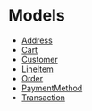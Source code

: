 <!-- TITLE: Marketplace -->
<!-- SUBTITLE: Data Model Documentation for the Marketplace Service -->

# Models
- [Address](marketplace/address)
- [Cart](marketplace/cart)
- [Customer](marketplace/customer)
- [LineItem](marketplace/line-item)
- [Order](marketplace/order)
- [PaymentMethod](marketplace/payment-method)
- [Transaction](marketplace/transaction)
